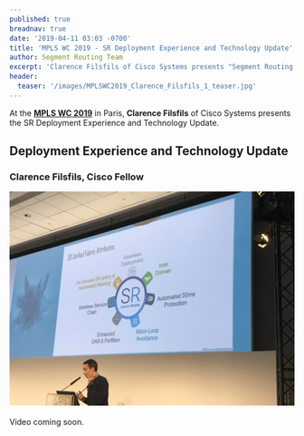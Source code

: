 ```yaml
---
published: true
breadnav: true
date: '2019-04-11 03:03 -0700'
title: 'MPLS WC 2019 - SR Deployment Experience and Technology Update'
author: Segment Routing Team
excerpt: 'Clarence Filsfils of Cisco Systems presents "Segment Routing Deployment Experience and Technology Update"'
header:
  teaser: '/images/MPLSWC2019_Clarence_Filsfils_1_teaser.jpg'
---
```


At the [**MPLS WC 2019**](<https://www.uppersideconferences.com/mpls-sdn-nfv/mplswc2019_agenda_day_02_01.html>) in Paris, 
**Clarence Filsfils** of Cisco Systems presents the SR Deployment Experience and Technology Update.

## Deployment Experience and Technology Update
### Clarence Filsfils, Cisco Fellow
<img src="/images/MPLSWC2019_Clarence_Filsfils_1.jpg">
&nbsp;<br/>
Video coming soon.
